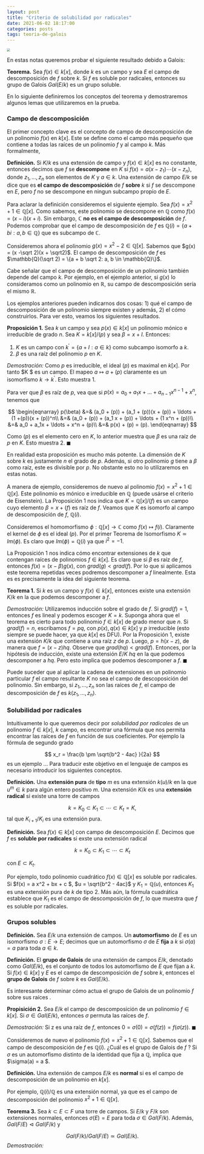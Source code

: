 ```yaml
---
layout: post
title: "Criterio de solubilidad por radicales"
date: 2021-06-02 18:17:00
categories: posts
tags: teoria-de-galois
---
```


<img src="https://upload.wikimedia.org/wikipedia/commons/5/53/Evariste_galois.jpg" style="zoom:50%;" />

En estas notas queremos probar el siguiente resultado debido a Galois:

**Teorema.** Sea $f(x) \in k[x]$, donde $k$ es un campo y sea $E$ el campo de descomposición de $f$ sobre $k$. Si $f$ es soluble por radicales, entonces su grupo de Galois $Gal(E/k)$ es un grupo soluble.

En lo siguiente definiremos los conceptos del teorema y demostraremos algunos lemas que utilizaremos en la prueba.

### Campo de descomposición

El primer concepto clave es el concepto de campo de descomposición de un polinomio $f(x)$ en $k[x]$. Este se define como el campo más pequeño que contiene a todas las raíces de un polinomio $f$ y al campo $k$. Más formalmente, 

**Definición.** Si $K/k$ es una extensión de campo y $f(x) \in k[x]$ es no constante, entonces decimos que $f$ se **descompone** en $K$ si $f(x) = a (x - z_1)\cdots (x-z_n)$, donde $z_1, \ldots, z_n$ son elementos de $K$ y $a \in k$. Una extensión de campo $E/k$ se dice que es **el campo de descomposición** de $f$ **sobre** $k$ si $f$ se descompone en $E$, pero $f$ no se descompone en ningun subcampo propio de $E$.

Para aclarar la definición consideremos el siguiente ejemplo. Sea $f(x) = x^2 +1 \in \mathbb{Q}[x]$. Como sabemos, este polinomio se descompone en $\mathbb{Q}$ como $f(x) = (x - i)(x + i)$. Sin embargo, $\mathbb{C}$ **no es el campo de descomposición** de $f$. Podemos comprobar que el campo de descomposición de $f$ es $\mathbb{Q}(i) = \{a + bi : a,b \in \mathbb{Q}\}$ que es subcampo de $\mathbb{C}$.

Consideremos ahora el polinomio $g(x) = x^2 - 2 \in \mathbb{Q}[x]$. Sabemos que $g(x) = (x -\sqrt 2)(x + \sqrt2)$. El campo de descomposición de $f$ es  $\mathbb{Q}(\sqrt 2) = \{a + b \sqrt 2: a, b \in  \mathbb{Q}\}$.

Cabe señalar que el campo de descomposición de un polinomio también depende del campo $k$. Por ejemplo, en el ejemplo anterior, si $g(x)$ lo consideramos como un polinomio en $\mathbb{R}$, su campo de descomposición sería el mismo $\mathbb{R}$.

Los ejemplos anteriores pueden indicarnos dos cosas: 1) qué el campo de descomposición de un polinomio siempre existen y además, 2) el cómo construirlos. Para ver esto, veamos los siguientes resultados. 

**Proposición 1.** Sea $k$ un campo y sea $p(x) \in k[x]$ un polinomio mónico e irreducible de grado $n$. Sea $K = k[x] / (p)$ y sea $\beta = x + I$. Entonces:

1. $K$ es un campo con $k^\prime = \{a + I: a \in k\}$ como subcampo isomorfo a $k$.
2. $\beta$ es una raíz del polinomio $p$ en $K$. 

*Demostración:* Como $p$ es irreducible, el ideal $(p)$ es maximal en $k[x]$. Por tanto $K $ es un campo. El mapeo $a \mapsto a + (p)$ claramente es un isomorfismo $k \rightarrow k^\prime$. Esto muestra 1. 

Para ver que $\beta$ es raíz de $p$, vea que si $p(x) = a_0 + a_1 x + \ldots + a_{n-1}x^{n-1} + x^n$, tenemos que

 

$$
\begin{eqnarray}
p(\beta) &=& (a_0 + (p)) + (a_1 + (p))(x + (p)) + \ldots + (1 +(p))(x + (p))^n\\
&=& (a_0 + (p)) + (a_1 x + (p)) + \ldots + (1 x^n + (p))\\
&=& a_0 + a_1x + \ldots + x^n + (p)\\
&=& p(x) + (p) = (p). 
\end{eqnarray}
$$


Como $(p)$ es el elemento cero en $K$, lo anterior muestra que $\beta$ es una raíz de $p$ en $K$. Esto muestra 2. $\blacksquare$

En realidad esta proposición es mucho más potente. La dimensión de $K$ sobre $k$ es justamente $n$ el grado de $p$. Además, si otro polinomio $g$ tiene a $\beta$ como raíz, este es divisible por $p$. No obstante esto no lo utilizaremos en estas notas.

A manera de ejemplo, consideremos de nuevo al polinomio $f(x) = x^2 + 1 \in \mathbb{Q}[x]$. Este polinomio es mónico e irreducible en $\mathbb{Q}$ (puede usárse el criterio de Eisenstein). La Proposición 1 nos indica que $K = \mathbb{Q}[x]/(f)$ es un campo cuyo elemento $\beta = x + (f)$ es raíz de $f$. Veamos que $K$ es isomorfo al campo de descomposición de $f$, $\mathbb{Q}(i)$. 

Consideremos el homomorfismo $\phi: \mathbb{Q}[x] \to  \mathbb{C}$ como $f(x) \mapsto f(i)$. Claramente el kernel de $\phi$ es el ideal $(p)$. Por el primer Teorema de Isomorfismo $K\simeq Im(\phi)$. Es claro que $Im(\phi) = \mathbb{Q}(i)$ ya que $i^2 = -1$. 

La Proposición 1 nos indica cómo encontrar extensiones de $k$ que contengan raíces de polinomios $f \in k[x]$. Es claro que si $\beta$ es raíz de $f$, entonces $f(x) = (x- \beta) g(x)$, con $grad(g) < grad(f)$. Por lo que si aplicamos este teorema repetidas veces podremos descomponer a $f$ linealmente. Esta es es precisamente la idea del siguiente teorema.

**Teorema 1.** Si $k$ es un campo y $f(x) \in k[x]$, entonces existe una extensión $K/k$ en la que podemos descomponer a $f$. 

*Demostración:* Utilizaremos inducción sobre el grado de $f$. Si $grad(f) = 1$, entonces $f$ es lineal y podemos escoger $K = k$. Suponga ahora que el teorema es cierto para todo polinomio $f \in k[x]$ de grado menor que $n$.  Si $grad(f) = n$, escribamos $f = p q$, con $p(x), q(x) \in k[x]$ y $p$ irreducible (esto siempre se puede hacer, ya que $k[x]$ es DFU). Por la Proposición 1, existe una extensión $K/k$ que contiene a una raíz $z$ de $p$. Luego, $p = h (x - z)$, de manera que $f = (x - z) hq$. Observe que $grad(hq) < grad(f)$. Entonces, por la hipótesis de inducción, existe una extensión $E/K$  $hq$ en la que podemos descomponer a $hq$. Pero esto implica que podemos descomponer a $f$. $\blacksquare$

Puede suceder que al aplicar la cadena de extensiones en un polinomio particular $f$ el campo resultante $K$ no sea el campo de descoposición del polinomio. Sin embargo, si $z_1, \ldots, z_n$ son las raíces de $f$, el campo de descomposición de $f$ es $k(z_1, \ldots, z_n)$.



### Solubilidad por radicales

Intuitivamente lo que queremos decir por *solubilidad por radicales* de un polinomio $f \in k[x]$, $k$ campo, es encontrar una fórmula que nos permita encontrar las raíces de $f$ en función de sus coeficientes. Por ejemplo la fórmula de segundo grado



$$
x_r = \frac{b \pm \sqrt{b^2 - 4ac} }{2a}
$$
es un ejemplo ... Para traducir este objetivo en el lenguaje de campos es necesario introducir los siguientes conceptos.

**Definición.** Una **extensión pura** de **tipo** $m$ es una extensión $k(u)/k$ en la que $u^m \in k$ para algún entero positivo $m$. Una extensión $K/k$ es una **extensión radical** si existe una torre de campos 



$$
k = K_0 \subset K_1 \subset \cdots \subset K_t = K,
$$
tal que $K_{i+1} / K_i$ es una extensión pura.

**Definición.** Sea $f(x) \in k[x]$ con campo de descomposición $E$. Decimos que $f$ es **soluble por radicales** si exste una extensión radical 



$$
k = K_0 \subset K_1 \subset \cdots \subset K_t
$$


con $E \subset K_t$.

Por ejemplo,  todo polinomio cuadrático $f(x) \in \mathbb Q[x]$ es soluble por radicales.  Si $f(x) = a x^2 + bx + c $,  $u = \sqrt{b^2 - 4ac}$  y $K_1 = \mathbb Q(u)$, entonces $K_1$ es una extensión pura de $k$ de tipo 2. Más aún, la fórmula cuadrática establece que $K_1$ es el campo de descomposición de $f$, lo que muestra que $f$ es soluble por radicales. 



### Grupos solubles

**Definición.** Sea $E/k$ una extensión de campos. Un **automorfismo** de $E$ es un isomorfismo $\sigma: E \to E$; decimos que un automorfismo $\sigma$ de $E$ **fija** a $k$ si $\sigma(a) = a$ para toda $a\in k$.

**Definición.** El **grupo de Galois** de una extensión de campos $E/k$, denotado como $Gal(E/k)$, es el conjunto de todos los automorfismo de $E$ que fijan a $k$. Si $f(x) \in k[x]$ y $E$ es el campo de descomposición de $f$ sobre $k$, entonces el **grupo de Galois** de $f$ sobre $k$ es $Gal(E/k)$.

Es interesante determinar cómo actua el grupo de Galois de un polinomio $f$ sobre sus raíces .

**Propisición 2.**  Sea $E/k$ el campo de descomposición de un polinomio $f \in k[x]$. Si $\sigma \in Gal(E/k)$, entonces $\sigma$ permuta las raíces de $f$.

*Demostración:* Si z es una raíz de $f$, entonces $0 = \sigma(0) = \sigma(f(z)) = f (\sigma(z))$. $\blacksquare$



Consideremos de nuevo el polinomio $f(x) = x^2 +1 \in \mathbb Q[x]$. Sabemos que el campo de descomposición de $f$ es $\mathbb Q(i)$. ¿Cuál es el grupo de Galois de $f$ ? Si $\sigma$ es un automorfismo distinto de la identidad que fija a $\mathbb Q$, implica que $\sigma(a) = a $.

**Definición.** Una extensión de campos $E/k$ es **normal** si es el campo de descomposición de un polinomio en $k[x]$.

Por ejemplo, $\mathbb Q(i)/ \mathbb Q$ es una extensión normal, ya que es el campo de descomposición del polinomio $x^2 + 1 \in \mathbb Q[x]$.

**Teorema 3.**  Sea $k \subset E \subset F$ una torre de campos. Si $E/k$ y $F/k$ son extensiones normales, entonces $\sigma(E) = E$ para toda $\sigma \in Gal(F/k)$. Además, $Gal(F/E) \vartriangleleft Gal(F/k)$ y 


$$
Gal(F/k) / Gal(F/E) \simeq Gal(E/k).
$$
*Demostración:* 